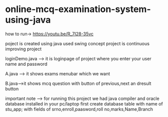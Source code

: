 # online-mcq-examination-system-using-java

how to run-> https://youtu.be/R_7I28-35vc

poject is created using java used swing concept project is continuous improving project

loginDemo.java --> it is loginpage of project where you enter your user name and password

A.java --> it shows exams menubar which we want

B.java-->it shows mcq question with button of previous,next an dresult button

important note --> for running this project we had java compiler and oracle database installed in your pc/laptop
 first create database table with name of stu_app;
 with fields of srno,enroll,paasword,roll no,marks,Name,Branch

